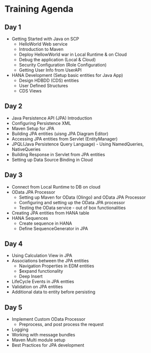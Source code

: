 # Training Agenda 

## Day 1
  - Getting Started with Java on SCP 
    - HelloWorld Web service
    - Introduction to Maven
    - Deploy HellowWorld war in Local Runtime & on Cloud
    - Debug the application (Local & Cloud)
    - Security Configuration (Role Configuration)
    - Getting User Info from UserAPI
  - HANA Development (Setup basic entities for Java App)
    - Design HDBDD (CDS) entities
    - User Defined Structures
    - CDS Views
  
## Day 2
  - Java Persistence API (JPA) Introduction
  - Configuring Persistence XML
  - Maven Setup for JPA
  - Building JPA entities (uisng JPA Diagram Editor)
  - Accessing JPA entities from Servlet (EntityManager)
  - JPQL(Java Persistence Query Language) - Using NamedQueries, NativeQueries
  - Building Response in Servlet from JPA entities
  - Setting up Data Source Binding in Cloud 
  
## Day 3
  - Connect from Local Runtime to DB on cloud
  - OData JPA Processor 
    - Setting up Maven for OData (Olingo) and OData JPA Processor
    - Configuring and setting up the OData JPA processor 
    - Testing the OData service - out of box functionalities
  - Creating JPA entities from HANA table
  - HANA Sequences
    - Create sequence in HANA
    - Define SequenceGenerator in JPA
    
## Day 4
  - Using Calculation View in JPA
  - Associations between the JPA entities
    - Navigation Properties in EDM entities
    - $expand functionality
    - Deep Insert
  - LifeCycle Events in JPA entties
  - Validation on JPA entities
  - Additional data to entity before persisting
  
  
## Day 5
  - Implement Custom OData Processor
    - Preprocess, and post process the request
  - Logging
  - Working with message bundles
  - Maven Multi module setup
  - Best Practices for JPA development
    
